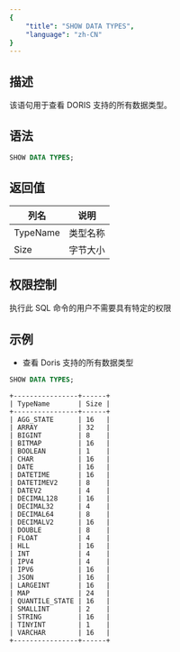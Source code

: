 ```yaml
---
{
    "title": "SHOW DATA TYPES",
    "language": "zh-CN"
}
---
```


<!-- 
Licensed to the Apache Software Foundation (ASF) under one
or more contributor license agreements.  See the NOTICE file
distributed with this work for additional information
regarding copyright ownership.  The ASF licenses this file
to you under the Apache License, Version 2.0 (the
"License"); you may not use this file except in compliance
with the License.  You may obtain a copy of the License at

http://www.apache.org/licenses/LICENSE-2.0

Unless required by applicable law or agreed to in writing,
software distributed under the License is distributed on an
"AS IS" BASIS, WITHOUT WARRANTIES OR CONDITIONS OF ANY
KIND, either express or implied.  See the License for the
specific language governing permissions and limitations
under the License.
-->

## 描述

该语句用于查看 DORIS 支持的所有数据类型。

## 语法

```sql
SHOW DATA TYPES;
```

## 返回值

|列名|说明|
|--|--|
| TypeName | 类型名称 |
| Size | 字节大小 |

## 权限控制
执行此 SQL 命令的用户不需要具有特定的权限

## 示例

- 查看 Doris 支持的所有数据类型

```sql
SHOW DATA TYPES;
```

```text
+----------------+------+
| TypeName       | Size |
+----------------+------+
| AGG_STATE      | 16   |
| ARRAY          | 32   |
| BIGINT         | 8    |
| BITMAP         | 16   |
| BOOLEAN        | 1    |
| CHAR           | 16   |
| DATE           | 16   |
| DATETIME       | 16   |
| DATETIMEV2     | 8    |
| DATEV2         | 4    |
| DECIMAL128     | 16   |
| DECIMAL32      | 4    |
| DECIMAL64      | 8    |
| DECIMALV2      | 16   |
| DOUBLE         | 8    |
| FLOAT          | 4    |
| HLL            | 16   |
| INT            | 4    |
| IPV4           | 4    |
| IPV6           | 16   |
| JSON           | 16   |
| LARGEINT       | 16   |
| MAP            | 24   |
| QUANTILE_STATE | 16   |
| SMALLINT       | 2    |
| STRING         | 16   |
| TINYINT        | 1    |
| VARCHAR        | 16   |
+----------------+------+
```
